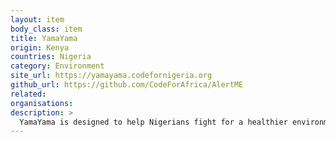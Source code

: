 ```yaml
---
layout: item
body_class: item
title: YamaYama
origin: Kenya
countries: Nigeria
category: Environment
site_url: https://yamayama.codefornigeria.org
github_url: https://github.com/CodeForAfrica/AlertME
related: 
organisations: 
description: >
  YamaYama is designed to help Nigerians fight for a healthier environment. The platform helps citizens check whether garbage dumps in their neighbourhood are legal and -- if not -- helps citizens alert the authorities.
---
```

